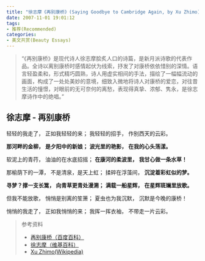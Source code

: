 ```yaml
---
title: "徐志摩《再别康桥》(Saying Goodbye to Cambridge Again, by Xu Zhimo)"
date: 2007-11-01 19:01:12
tags:
- 推荐(Recommended)
categories:
- 美文共赏(Beauty Essays)
---
```


> “《再别康桥》是现代诗人徐志摩脍炙人口的诗篇，是新月派诗歌的代表作品。全诗以离别康桥时感情起伏为线索，抒发了对康桥依依惜别的深情。语言轻盈柔和，形式精巧圆熟，诗人用虚实相间的手法，描绘了一幅幅流动的画面，构成了一处处美妙的意境，细致入微地将诗人对康桥的爱恋，对往昔生活的憧憬，对眼前的无可奈何的离愁，表现得真挚、浓郁、隽永，是徐志摩诗作中的绝唱。”

## 徐志摩 - 再别康桥

轻轻的我走了，
正如我轻轻的来；
我轻轻的招手，
作别西天的云彩。

**那河畔的金柳，**
**是夕阳中的新娘；**
**波光里的艳影，**
**在我的心头荡漾。**

软泥上的青荇，
油油的在水底招摇；
**在康河的柔波里，**
**我甘心做一条水草！**

那榆荫下的一潭，
不是清泉，是天上虹；
揉碎在浮藻间，
**沉淀着彩虹似的梦。**

**寻梦？撑一支长篙，**
**向青草更青处漫溯；**
**满载一船星辉，**
**在星辉斑斓里放歌。**

但我不能放歌，
悄悄是别离的笙箫；
夏虫也为我沉默，
沉默是今晚的康桥！

悄悄的我走了，
正如我悄悄的来；
我挥一挥衣袖，
不带走一片云彩。


> 参考资料
>    - [再别康桥（百度百科）](https://baike.baidu.com/item/再别康桥/6212)
>    - [徐志摩（维基百科）](https://zh.wikipedia.org/wiki/徐志摩)
>    - [Xu Zhimo(Wikipedia)](https://en.wikipedia.org/wiki/Xu_Zhimo)

